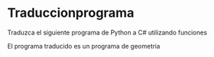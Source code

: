 # Traduccionprograma
Traduzca el siguiente programa de Python a C# utilizando funciones

El programa traducido es un programa de geometria
